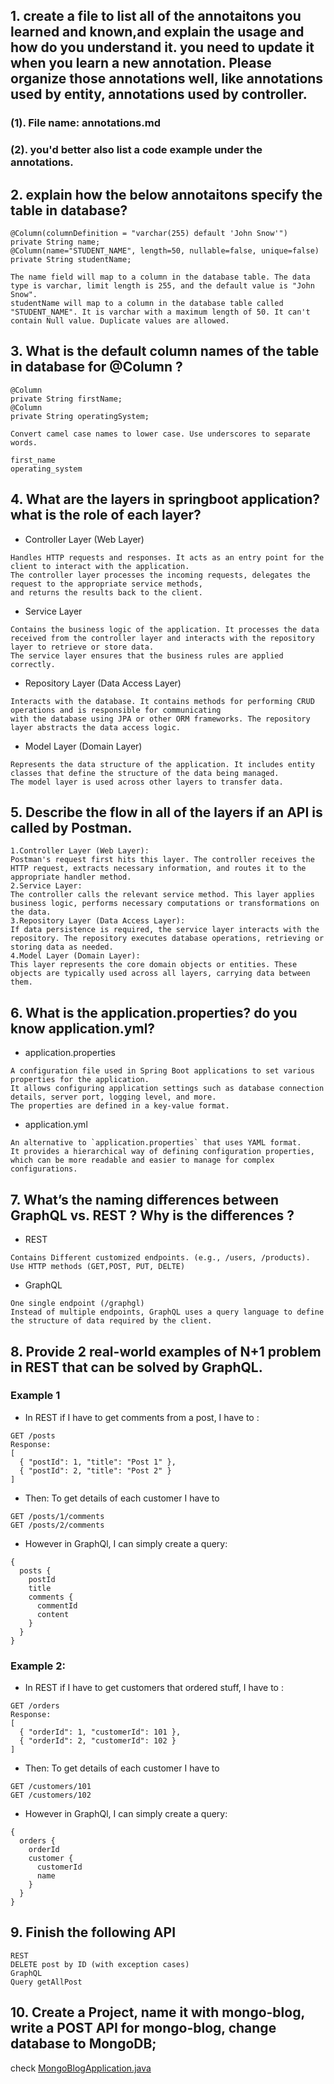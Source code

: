 ## 1. create a file to list all of the annotaitons you learned and known,and explain the usage and how do you understand it. you need to update it when you learn a new annotation. Please organize those annotations well, like annotations used by entity, annotations used by controller.
### (1). File name: annotations.md
### (2). you'd better also list a code example under the annotations.
## 2. explain how the below annotaitons specify the table in database?
````text
@Column(columnDefinition = "varchar(255) default 'John Snow'")
private String name;
@Column(name="STUDENT_NAME", length=50, nullable=false, unique=false)
private String studentName;
````
```text
The name field will map to a column in the database table. The data type is varchar, limit length is 255, and the default value is "John Snow".
studentName will map to a column in the database table called "STUDENT_NAME". It is varchar with a maximum length of 50. It can't contain Null value. Duplicate values are allowed.
```
## 3. What is the default column names of the table in database for @Column ?
```text
@Column
private String firstName;
@Column
private String operatingSystem;
```
```text
Convert camel case names to lower case. Use underscores to separate words.

first_name
operating_system
```

## 4. What are the layers in springboot application? what is the role of each layer?
- Controller Layer (Web Layer)
```text
Handles HTTP requests and responses. It acts as an entry point for the client to interact with the application. 
The controller layer processes the incoming requests, delegates the request to the appropriate service methods, 
and returns the results back to the client.
```
- Service Layer
```text
Contains the business logic of the application. It processes the data received from the controller layer and interacts with the repository layer to retrieve or store data. 
The service layer ensures that the business rules are applied correctly.
```
- Repository Layer (Data Access Layer)
```text
Interacts with the database. It contains methods for performing CRUD operations and is responsible for communicating 
with the database using JPA or other ORM frameworks. The repository layer abstracts the data access logic.
```
- Model Layer (Domain Layer)
```text
Represents the data structure of the application. It includes entity classes that define the structure of the data being managed. 
The model layer is used across other layers to transfer data.
``` 
## 5. Describe the flow in all of the layers if an API is called by Postman.
```text
1.Controller Layer (Web Layer):
Postman's request first hits this layer. The controller receives the HTTP request, extracts necessary information, and routes it to the appropriate handler method.
2.Service Layer:
The controller calls the relevant service method. This layer applies business logic, performs necessary computations or transformations on the data.
3.Repository Layer (Data Access Layer):
If data persistence is required, the service layer interacts with the repository. The repository executes database operations, retrieving or storing data as needed.
4.Model Layer (Domain Layer):
This layer represents the core domain objects or entities. These objects are typically used across all layers, carrying data between them.
```
## 6. What is the application.properties? do you know application.yml?
- application.properties
```text
A configuration file used in Spring Boot applications to set various properties for the application. 
It allows configuring application settings such as database connection details, server port, logging level, and more. 
The properties are defined in a key-value format.
```
- application.yml
```text
An alternative to `application.properties` that uses YAML format. 
It provides a hierarchical way of defining configuration properties, 
which can be more readable and easier to manage for complex configurations.
```
## 7. What’s the naming differences between GraphQL vs. REST ? Why is the differences ? 
- REST
```text
Contains Different customized endpoints. (e.g., /users, /products).
Use HTTP methods (GET,POST, PUT, DELTE)
```
- GraphQL
```text
One single endpoint (/graphgl)
Instead of multiple endpoints, GraphQL uses a query language to define the structure of data required by the client.
```

## 8. Provide 2 real-world examples of N+1 problem in REST that can be solved by GraphQL.
### Example 1
- In REST if I have to get comments from a post, I have to :
```text
GET /posts
Response:
[
  { "postId": 1, "title": "Post 1" },
  { "postId": 2, "title": "Post 2" }
]
```

- Then: To get details of each customer I have to
```text
GET /posts/1/comments
GET /posts/2/comments
```

- However in GraphQl, I can simply create a query:
```text
{
  posts {
    postId
    title
    comments {
      commentId
      content
    }
  }
}
```



### Example 2:
- In REST if I have to get customers that ordered stuff, I have to :
```text
GET /orders
Response:
[
  { "orderId": 1, "customerId": 101 },
  { "orderId": 2, "customerId": 102 }
]
```

- Then: To get details of each customer I have to
```text
GET /customers/101
GET /customers/102
```
- However in GraphQl, I can simply create a query:
```text
{
  orders {
    orderId
    customer {
      customerId
      name
    }
  }
}
```

## 9.  Finish the following API
    REST
    DELETE post by ID (with exception cases)
    GraphQL
    Query getAllPost
## 10.  Create a Project, name it with mongo-blog, write a POST API for mongo-blog, change database to MongoDB;
check [MongoBlogApplication.java](..%2FCoding%2Fhw7%2Fmongo-blog%2Fsrc%2Fmain%2Fjava%2Fcom%2Fexample%2Fmongo_blog%2FMongoBlogApplication.java)


